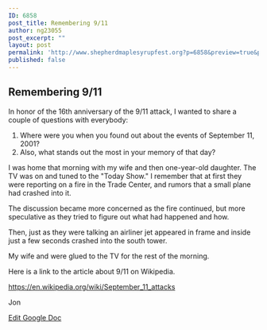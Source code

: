 ```yaml
---
ID: 6858
post_title: Remembering 9/11
author: ng23055
post_excerpt: ""
layout: post
permalink: 'http://www.shepherdmaplesyrupfest.org?p=6858&preview=true&preview_id=6858'
published: false
---
```

<h2>Remembering 9/11</h2>
In honor of the 16th anniversary of the 9/11 attack, I wanted to share a couple of questions with everybody:
<ol>
 	<li>Where were you when you found out about the events of September 11, 2001?</li>
 	<li>Also, what stands out the most in your memory of that day?</li>
</ol>
I was home that morning with my wife and then one-year-old daughter. The TV was on and tuned to the "Today Show." I remember that at first they were reporting on a fire in the Trade Center, and rumors that a small plane had crashed into it.

The discussion became more concerned as the fire continued, but more speculative as they tried to figure out what had happened and how.

Then, just as they were talking an airliner jet appeared in frame and inside just a few seconds crashed into the south tower.

My wife and were glued to the TV for the rest of the morning.

Here is a link to the article about 9/11 on Wikipedia.

https://en.wikipedia.org/wiki/September_11_attacks

Jon

<a href="https://docs.google.com/document/d/1XyE3ihVM6yCOXIz8PFAqJwmqAgJ7Xuykpf8-wwhhrh4/edit?usp=sharing">Edit Google Doc</a>